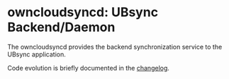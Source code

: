 # owncloudsyncd: UBsync Backend/Daemon

The owncloudsyncd provides the backend synchronization service to the UBsync application.

Code evolution is briefly documented in the [changelog](CHANGELOG.md).
